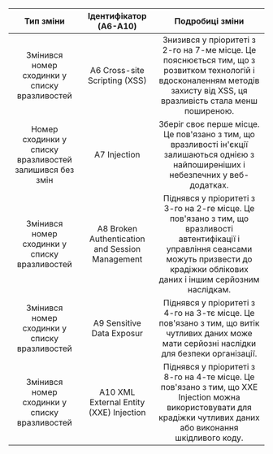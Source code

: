 |                              Тип зміни                            | Ідентифікатор (A6-A10)                          | Подробиці зміни     |
|:-----------------------------------------------------------------:|:-----------------------------------------------:|:-------------------:|
| Змінився номер сходинки у списку вразливостей                     | А6 Cross-site Scripting (XSS)                   | Знизився у пріоритеті з 2-го на 7-ме місце. Це пояснюється тим, що з розвитком технологій і вдосконаленням методів захисту від XSS, ця вразливість стала менш поширеною. | 
| Номер сходинки у списку вразливостей залишився без змін           | А7 Injection                                    | Зберіг своє перше місце. Це пов'язано з тим, що вразливості ін'єкції залишаються однією з найпоширеніших і небезпечних у веб-додатках. |
| Змінився номер сходинки у списку вразливостей                     | А8 Broken Authentication and Session Management | Піднявся у пріоритеті з 3-го на 2-ге місце. Це пов'язано з тим, що вразливості автентифікації і управління сеансами можуть призвести до крадіжки облікових даних і іншим серйозним наслідкам. |
| Змінився номер сходинки у списку вразливостей                     | А9 Sensitive Data Exposur                       | Піднявся у пріоритеті з 4-го на 3-тє місце. Це пов'язано з тим, що витік чутливих даних може мати серйозні наслідки для безпеки організації. |
| Змінився номер сходинки у списку вразливостей                     | А10 XML External Entity (XXE) Injection         | Піднявся у пріоритеті з 8-го на 4-те місце. Це пов'язано з тим, що XXE Injection можна використовувати для крадіжки чутливих даних або виконання шкідливого коду. | 
